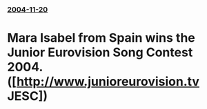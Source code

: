 ### [2004-11-20](/news/2004/11/20/index.md)

#  Mara Isabel from Spain wins the Junior Eurovision Song Contest 2004. ([http://www.junioreurovision.tv JESC])



